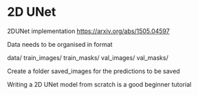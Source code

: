 # 2D UNet
2DUNet implementation
https://arxiv.org/abs/1505.04597

Data needs to be organised in format

data/
  train_images/
  train_masks/
  val_images/
  val_masks/

Create a folder saved_images for the predictions to be saved

Writing a 2D UNet model from scratch is a good beginner tutorial 
